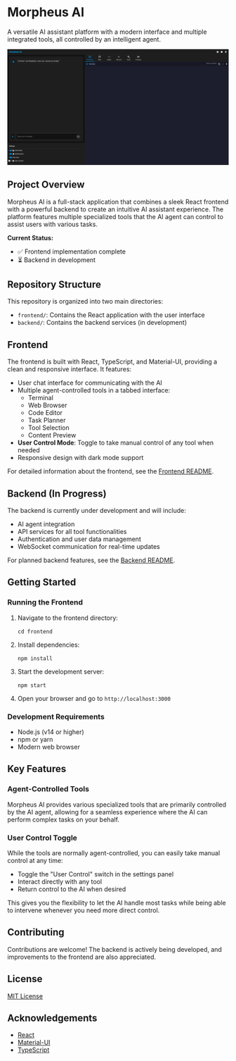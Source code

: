 # Morpheus AI

A versatile AI assistant platform with a modern interface and multiple integrated tools, all controlled by an intelligent agent.

![Image](outputs/morpheus-preview-window.png)

## Project Overview

Morpheus AI is a full-stack application that combines a sleek React frontend with a powerful backend to create an intuitive AI assistant experience. The platform features multiple specialized tools that the AI agent can control to assist users with various tasks.

**Current Status:**
- ✅ Frontend implementation complete
- ⏳ Backend in development

## Repository Structure

This repository is organized into two main directories:

- `frontend/`: Contains the React application with the user interface
- `backend/`: Contains the backend services (in development)

## Frontend

The frontend is built with React, TypeScript, and Material-UI, providing a clean and responsive interface. It features:

- User chat interface for communicating with the AI
- Multiple agent-controlled tools in a tabbed interface:
  - Terminal
  - Web Browser
  - Code Editor
  - Task Planner
  - Tool Selection
  - Content Preview
- **User Control Mode**: Toggle to take manual control of any tool when needed
- Responsive design with dark mode support

For detailed information about the frontend, see the [Frontend README](frontend/README.md).

## Backend (In Progress)

The backend is currently under development and will include:

- AI agent integration
- API services for all tool functionalities
- Authentication and user data management
- WebSocket communication for real-time updates

For planned backend features, see the [Backend README](backend/README.md).

## Getting Started

### Running the Frontend

1. Navigate to the frontend directory:
   ```
   cd frontend
   ```

2. Install dependencies:
   ```
   npm install
   ```

3. Start the development server:
   ```
   npm start
   ```

4. Open your browser and go to `http://localhost:3000`

### Development Requirements

- Node.js (v14 or higher)
- npm or yarn
- Modern web browser

## Key Features

### Agent-Controlled Tools
Morpheus AI provides various specialized tools that are primarily controlled by the AI agent, allowing for a seamless experience where the AI can perform complex tasks on your behalf.

### User Control Toggle
While the tools are normally agent-controlled, you can easily take manual control at any time:
- Toggle the "User Control" switch in the settings panel
- Interact directly with any tool
- Return control to the AI when desired

This gives you the flexibility to let the AI handle most tasks while being able to intervene whenever you need more direct control.

## Contributing

Contributions are welcome! The backend is actively being developed, and improvements to the frontend are also appreciated.

## License

[MIT License](LICENSE)

## Acknowledgements

- [React](https://reactjs.org/)
- [Material-UI](https://mui.com/)
- [TypeScript](https://www.typescriptlang.org/) 
